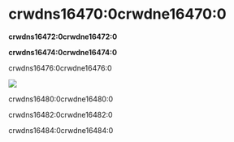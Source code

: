# crwdns16470:0crwdne16470:0

**crwdns16472:0crwdne16472:0**

**crwdns16474:0crwdne16474:0**

crwdns16476:0crwdne16476:0

![](crwdns16478:0crwdne16478:0)

crwdns16480:0crwdne16480:0

crwdns16482:0crwdne16482:0

crwdns16484:0crwdne16484:0

